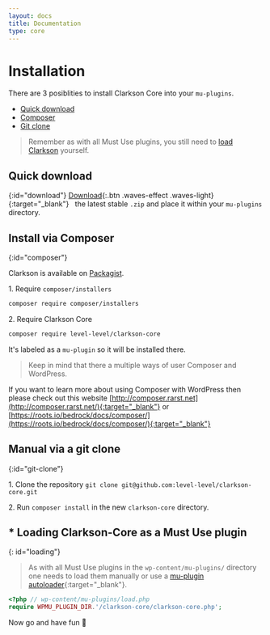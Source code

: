 ```yaml
---
layout: docs
title: Documentation
type: core
---
```

# Installation
There are 3 posiblities to install Clarkson Core into your `mu-plugins`.

* [Quick download](#download)
* [Composer](#composer)
* [Git clone](#git-clone)

> Remember as with all Must Use plugins, you still need to [load Clarkson](#loading-clarkson-core-as-a-must-use-plugin)  yourself.

## Quick download
{:id="download"}
[Download](http://wp-clarkson.com/builds/zip/clarkson-core.zip){:.btn .waves-effect .waves-light}{:target="_blank"}  &nbsp; the latest stable `.zip` and place it within your `mu-plugins` directory.

<!-- This package is build via "clarkson-theme/bin/build.sh" -->

## Install via Composer
{:id="composer"}

Clarkson is available on [Packagist](https://packagist.org/packages/level-level/).

1\. Require `composer/installers`
~~~bash
composer require composer/installers
~~~

2\. Require Clarkson Core

~~~bash
composer require level-level/clarkson-core
~~~

It's labeled as a `mu-plugin` so it will be installed there.


> Keep in mind that there a multiple ways of user Composer and WordPress.

If you want to learn more about using Composer with WordPress then please check out this website [http://composer.rarst.net](http://composer.rarst.net/){:target="_blank"} or [https://roots.io/bedrock/docs/composer/](https://roots.io/bedrock/docs/composer/){:target="_blank"}


## Manual via a git clone
{:id="git-clone"}

1\. Clone the repository `git clone git@github.com:level-level/clarkson-core.git`  

2\. Run `composer install` in the new `clarkson-core` directory.

## * Loading Clarkson-Core as a Must Use plugin
{: id="loading"}

> As with all Must Use plugins in the `wp-content/mu-plugins/` directory one needs to load them manually or use a [mu-plugin autoloader](https://github.com/level-level/ll-plugin-autoloader/){:target="_blank"}.
    
~~~php
<?php // wp-content/mu-plugins/load.php
require WPMU_PLUGIN_DIR.'/clarkson-core/clarkson-core.php';
~~~



Now go and have fun &#127881;
